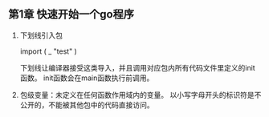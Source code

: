 ## 第1章 快速开始一个go程序


1. 下划线引入包


      import (
    		_ "test"
    	)


	下划线让编译器接受这类导入，并且调用对应包内所有代码文件里定义的init函数。
	init函数会在main函数执行前调用。
 
2. 包级变量：未定义在任何函数作用域内的变量。
以小写字母开头的标识符是不公开的，不能被其他包中的代码直接访问。